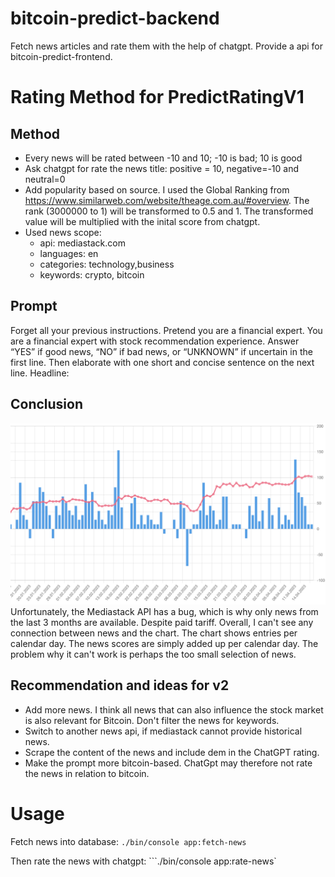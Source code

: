 # bitcoin-predict-backend

Fetch news articles and rate them with the help of chatgpt. Provide a api for bitcoin-predict-frontend.

# Rating Method for PredictRatingV1

## Method

- Every news will be rated between -10 and 10; -10 is bad; 10 is good
- Ask chatgpt for rate the news title: positive = 10, negative=-10 and neutral=0
- Add popularity based on source. I used the Global Ranking from https://www.similarweb.com/website/theage.com.au/#overview. The rank (3000000 to 1) will be transformed to 0.5 and 1. The transformed value will be multiplied with the inital score from chatgpt.
- Used news scope:
  - api: mediastack.com
  - languages: en
  - categories: technology,business
  - keywords: crypto, bitcoin

## Prompt

Forget all your previous instructions. Pretend you are a financial expert. You are a financial expert with stock recommendation experience. Answer “YES” if good news, “NO” if bad news, or “UNKNOWN” if uncertain in the first line. Then elaborate with one short and concise sentence on the next line. Headline:

## Conclusion

![](readme-v1.png)
Unfortunately, the Mediastack API has a bug, which is why only news from the last 3 months are available. Despite paid tariff. Overall, I can't see any connection between news and the chart.
The chart shows entries per calendar day. The news scores are simply added up per calendar day.
The problem why it can't work is perhaps the too small selection of news.

## Recommendation and ideas for v2

- Add more news. I think all news that can also influence the stock market is also relevant for Bitcoin. Don't filter the news for keywords.
- Switch to another news api, if mediastack cannot provide historical news.
- Scrape the content of the news and include dem in the ChatGPT rating.
- Make the prompt more bitcoin-based. ChatGpt may therefore not rate the news in relation to bitcoin.

# Usage

Fetch news into database:
`./bin/console app:fetch-news`

Then rate the news with chatgpt:
```./bin/console app:rate-news`
